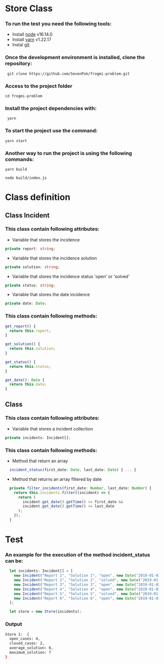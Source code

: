 # Store Class

### To run the test you need the following tools:

- Install [node](https://nodejs.org/es/) v16.14.0
- Install [yarn](https://classic.yarnpkg.com/lang/en/docs/install/#windows-stable) v1.22.17
- Instal [git](https://git-scm.com/downloads)

### Once the development environment is installed, clone the repository:

```
 git clone https://github.com/SevenPok/frogmi-problem.git
```

### Access to the project folder

```
cd frogmi-problem
```

### Install the project dependencies with:

```
 yarn
```

### To start the project use the command:

```
yarn start
```

### Another way to run the project is using the following commands:

```
yarn build
```

```
node build/index.js
```

# Class definition

## Class Incident

### This class contain following attributes:
  - Variable that stores the incidence
```typescript
private report: string;
```
 - Variable that stores the incidence solution
```typescript
private solution: string;
```
 - Variable that stores the incidence status 'open' or 'solved'
```typescript
private status: string;
```
 - Variable that stores the date incidence
```typescript
private date: Date;
```

### This class contain following methods:

```typescript
get_report() {
  return this.report;
}

get_solution() {
  return this.solution;
}

get_status() {
  return this.status;
}

get_date(): Date {
  return this.date;
}
```

## Class

### This class contain following attributes:
  -  Variable that stores a incident collection
```typescript
private incidents: Incident[];
```

### This class contain following methods:
  - Method that return an array
```typescript
  incident_status(first_date: Date, last_date: Date) { ... }
```
  - Method that returns an array filtered by date
```typescript
  private filter_incidents(first_date: Number, last_date: Number) {
    return this.incidents.filter((incident) => {
      return (
        incident.get_date().getTime() >= first_date &&
        incident.get_date().getTime() <= last_date
      );
    });
  }
```

# Test
### An example for the execution of the method incident_status can be:
```typescript
  let incidents: Incident[] = [
    new Incident("Report 1", "Solution 1", "open", new Date("2019-01-01")),
    new Incident("Report 2", "Solution 2", "solved", new Date("2019-01-04")),
    new Incident("Report 3", "Solution 3", "open", new Date("2019-01-02")),
    new Incident("Report 4", "Solution 4", "open", new Date("2019-01-03")),
    new Incident("Report 5", "Solution 5", "solved", new Date("2019-01-08")),
    new Incident("Report 6", "Solution 6", "open", new Date("2019-01-01")),
  ];

  let store = new Store(incidents);
```

### Output
```bash
Store 1:  {
  open_cases: 4,
  closed_cases: 2,
  average_solution: 6,
  maximum_solution: 7
}
```